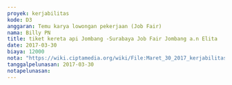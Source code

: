 ```yaml
---
proyek: kerjabilitas
kode: D3
anggaran: Temu karya lowongan pekerjaan (Job Fair)
nama: Billy PN
title: tiket kereta api Jombang -Surabaya Job Fair Jombang a.n Elita
date: 2017-03-30
biaya: 12000
nota: "https://wiki.ciptamedia.org/wiki/File:Maret_30_2017_kerjabilitas_D3_tiket_pulang_jombang_surabaya_relawan_billy.jpg"
tanggalpelunasan: 2017-03-30
notapelunasan:
---
```

